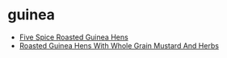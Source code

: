 # guinea

 * [Five Spice Roasted Guinea Hens](index/f/five-spice-roasted-guinea-hens-13172.json)
 * [Roasted Guinea Hens With Whole Grain Mustard And Herbs](index/r/roasted-guinea-hens-with-whole-grain-mustard-and-herbs-103977.json)
